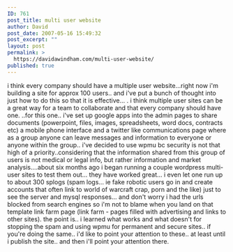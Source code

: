 ```yaml
---
ID: 761
post_title: multi user website
author: David
post_date: 2007-05-16 15:49:32
post_excerpt: ""
layout: post
permalink: >
  https://davidawindham.com/multi-user-website/
published: true
---
```

i think every company should have a multiple user website...right now i'm building a site for approx 100 users.. and i've put a bunch of thought into just how to do this so that it is effective... . i think multiple user sites can be a great way for a team to collaborate and that every company should have one.    ..for this one.. i've set up google apps into the admin pages to share documents (powerpoint, files, images, spreadsheets, word docs, contracts etc) a mobile phone interface and a twitter like communications page where as a group anyone can leave messages and information to everyone or anyone within the group.. i've decided to use wpmu bc security is not that high of a priority..considering that the information shared from this group of users is not medical or legal info, but rather information and market analysis....about six months ago i began running a couple wordpress multi-user sites to test them out... they have worked great... i even let one run up to about 300 splogs (spam logs... ie fake robotic users go in and create accounts that often link to world of warcraft crap, porn and the like)  just to see the server and mysql responses... and don't worry i had the urls blocked from search engines so i'm not to blame when you land on that template link farm page (link farm - pages filled with advertising and links to other sites).  the point is.. i learned what works and what doesn't for stopping the spam and using wpmu for permanent and secure sites..  if you're doing the same.. i'd like to point your attention to these.. at least until i publish the site.. and then i'll point your attention there. 